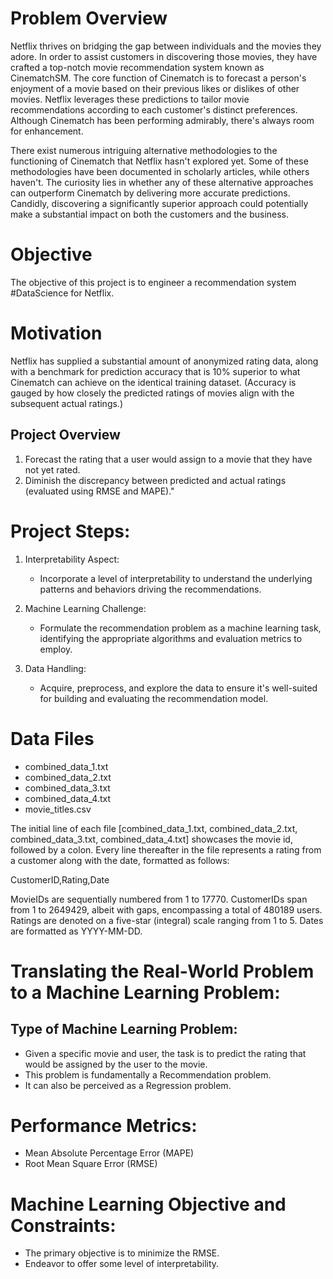 # Problem Overview

Netflix thrives on bridging the gap between individuals and the movies they adore. In order to assist customers in discovering those movies, they have crafted a top-notch movie recommendation system known as CinematchSM. The core function of Cinematch is to forecast a person's enjoyment of a movie based on their previous likes or dislikes of other movies. Netflix leverages these predictions to tailor movie recommendations according to each customer's distinct preferences. Although Cinematch has been performing admirably, there's always room for enhancement.

There exist numerous intriguing alternative methodologies to the functioning of Cinematch that Netflix hasn't explored yet. Some of these methodologies have been documented in scholarly articles, while others haven't. The curiosity lies in whether any of these alternative approaches can outperform Cinematch by delivering more accurate predictions. Candidly, discovering a significantly superior approach could potentially make a substantial impact on both the customers and the business.

# Objective
The objective of this project is to engineer a recommendation system #DataScience for Netflix.


# Motivation
Netflix has supplied a substantial amount of anonymized rating data, along with a benchmark for prediction accuracy that is 10% superior to what Cinematch can achieve on the identical training dataset. (Accuracy is gauged by how closely the predicted ratings of movies align with the subsequent actual ratings.)

## Project Overview
1. Forecast the rating that a user would assign to a movie that they have not yet rated.
2. Diminish the discrepancy between predicted and actual ratings (evaluated using RMSE and MAPE)."


# Project Steps:
1. Interpretability Aspect:
   - Incorporate a level of interpretability to understand the underlying patterns and behaviors driving the recommendations.
   
2. Machine Learning Challenge:
   - Formulate the recommendation problem as a machine learning task, identifying the appropriate algorithms and evaluation metrics to employ.
   
3. Data Handling:
   - Acquire, preprocess, and explore the data to ensure it's well-suited for building and evaluating the recommendation model.

# Data Files
- combined_data_1.txt
- combined_data_2.txt
- combined_data_3.txt
- combined_data_4.txt
- movie_titles.csv

The initial line of each file [combined_data_1.txt, combined_data_2.txt, combined_data_3.txt, combined_data_4.txt] showcases the movie id, followed by a colon. Every line thereafter in the file represents a rating from a customer along with the date, formatted as follows:

CustomerID,Rating,Date

MovieIDs are sequentially numbered from 1 to 17770. CustomerIDs span from 1 to 2649429, albeit with gaps, encompassing a total of 480189 users. Ratings are denoted on a five-star (integral) scale ranging from 1 to 5. Dates are formatted as YYYY-MM-DD.

# Translating the Real-World Problem to a Machine Learning Problem:
## Type of Machine Learning Problem:
- Given a specific movie and user, the task is to predict the rating that would be assigned by the user to the movie.
- This problem is fundamentally a Recommendation problem.
- It can also be perceived as a Regression problem.

# Performance Metrics:
- Mean Absolute Percentage Error (MAPE)
- Root Mean Square Error (RMSE)

# Machine Learning Objective and Constraints:
- The primary objective is to minimize the RMSE.
- Endeavor to offer some level of interpretability.


